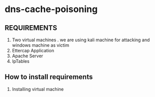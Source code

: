 # dns-cache-poisoning



## REQUIREMENTS

1. Two virtual machines 
        . we are using kali machine for attacking and windows machine as victim
2. Ettercap Application
3. Apache Server
4. IpTables

## How to install requirements

1. Installing virtual machine
